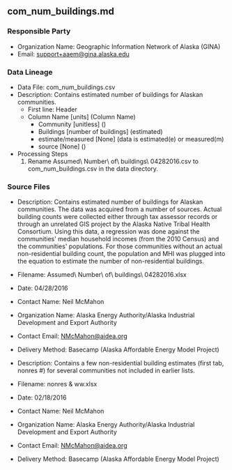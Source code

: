 ## com_num_buildings.md

### Responsible Party
  * Organization Name: Geographic Information Network of Alaska (GINA)
  * Email: support+aaem@gina.alaska.edu

### Data Lineage
  * Data File: com_num_buildings.csv
  * Description: Contains estimated number of buildings for Alaskan communities.
    * First line: Header
    * Column Name [units] (Column Name)
      * Community [unitless] ()
      * Buildings [number of buildings] (estimated)
      * estimate/measured [None] (data is estimated(e) or measured(m)
      * source [None] ()
  * Processing Steps
    1. Rename Assumed\ Number\ of\ buildings\ 04282016.csv to com_num_buildings.csv in the data directory.

### Source Files
  * Description: Contains estimated number of buildings for Alaskan communities. The data was acquired from a number of sources.  Actual building counts were collected either through tax assessor records or through an unrelated GIS project by the Alaska Native Tribal Health Consortium.  Using this data, a regression was done against the communities' median household incomes (from the 2010 Census) and the communities' populations. For those communities without an actual non-residential building count, the population and MHI was plugged into the equation to estimate the number of non-residential buildings.
  * Filename: Assumed\ Number\ of\ buildings\ 04282016.xlsx
  * Date: 04/28/2016
  * Contact Name: Neil McMahon
  * Organization Name: Alaska Energy Authority/Alaska Industrial Development and Export Authority
  * Contact Email: NMcMahon@aidea.org
  * Delivery Method: Basecamp (Alaska Affordable Energy Model Project)

  * Description: Contains a few non-residential building estimates (first tab, nonres #) for several communities not included in earlier lists.
  * Filename: nonres & ww.xlsx
  * Date: 02/18/2016
  * Contact Name: Neil McMahon
  * Organization Name: Alaska Energy Authority/Alaska Industrial Development and Export Authority
  * Contact Email: NMcMahon@aidea.org
  * Delivery Method: Basecamp (Alaska Affordable Energy Model Project)
